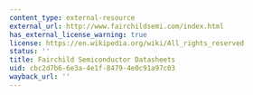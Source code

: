 ```yaml
---
content_type: external-resource
external_url: http://www.fairchildsemi.com/index.html
has_external_license_warning: true
license: https://en.wikipedia.org/wiki/All_rights_reserved
status: ''
title: Fairchild Semiconductor Datasheets
uid: cbc2d7b6-6e3a-4e1f-8479-4e0c91a97c03
wayback_url: ''
---
```

